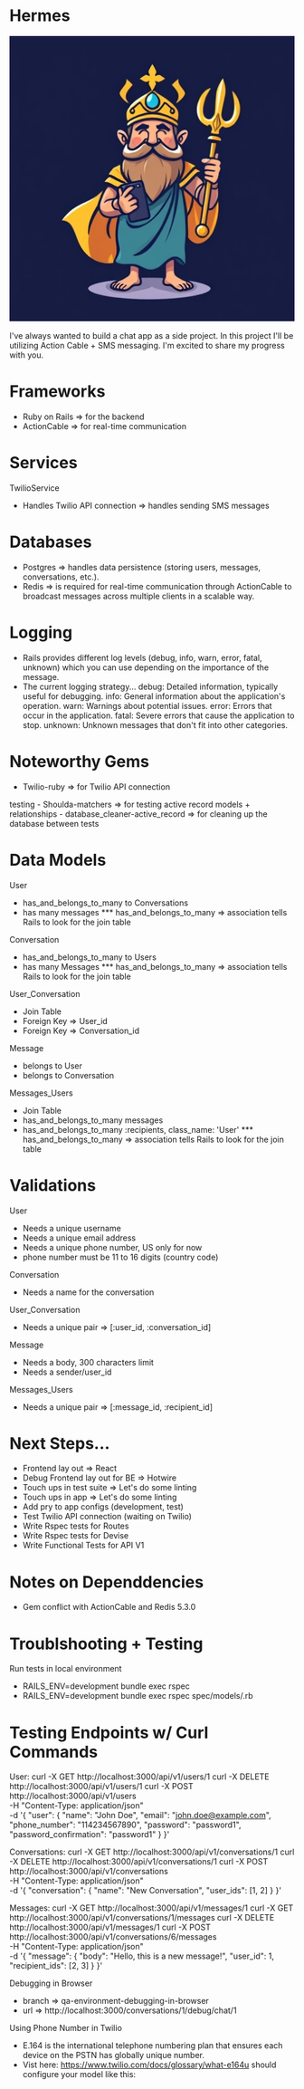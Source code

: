 # Hermes
![My Image](public/hermes-logo.jpeg)


I've always wanted to build a chat app as a side project. In this project I'll be utilizing Action Cable + SMS messaging. I'm excited to share my progress with you. 

# Frameworks
  - Ruby on Rails => for the backend
  - ActionCable => for real-time communication

# Services
TwilioService
  - Handles Twilio API connection => handles sending SMS messages

# Databases
  - Postgres => handles data persistence (storing users, messages, conversations, etc.).
  - Redis => is required for real-time communication through ActionCable to broadcast messages across multiple clients in a scalable way.

# Logging
  - Rails provides different log levels (debug, info, warn, error, fatal, unknown) which you can use depending on the importance of the message.
  - The current logging strategy...
      debug: Detailed information, typically useful for debugging.
      info: General information about the application's operation.
      warn: Warnings about potential issues.
      error: Errors that occur in the application.
      fatal: Severe errors that cause the application to stop.
      unknown: Unknown messages that don't fit into other categories.

# Noteworthy Gems
  - Twilio-ruby => for Twilio API connection

  testing
     - Shoulda-matchers => for testing active record models + relationships
     - database_cleaner-active_record => for cleaning up the database between tests

# Data Models
User
  - has_and_belongs_to_many to Conversations
  - has many messages
  *** has_and_belongs_to_many => association tells Rails to look for the join table

Conversation
  - has_and_belongs_to_many to Users
  - has many Messages
  *** has_and_belongs_to_many => association tells Rails to look for the join table

User_Conversation
  - Join Table
  - Foreign Key => User_id
  - Foreign Key => Conversation_id

Message
  - belongs to User
  - belongs to Conversation

Messages_Users
  - Join Table
  - has_and_belongs_to_many messages
  - has_and_belongs_to_many :recipients, class_name: 'User'
  *** has_and_belongs_to_many => association tells Rails to look for the join table

# Validations
User
  - Needs a unique username
  - Needs a unique email address
  - Needs a unique phone number, US only for now
  - phone number must be 11 to 16 digits (country code)

Conversation
  - Needs a name for the conversation

User_Conversation
  - Needs a unique pair => [:user_id, :conversation_id]

Message
  - Needs a body, 300 characters limit
  - Needs a sender/user_id

Messages_Users
  - Needs a unique pair => [:message_id, :recipient_id]

# Next Steps...
- Frontend lay out => React
- Debug Frontend lay out for BE => Hotwire
- Touch ups in test suite => Let's do some linting
- Touch ups in app => Let's do some linting
- Add pry to app configs (development, test)
- Test Twilio API connection (waiting on Twilio)
- Write Rspec tests for Routes
- Write Rspec tests for Devise 
- Write Functional Tests for API V1

# Notes on Dependdencies
- Gem conflict with ActionCable and Redis 5.3.0

# Troublshooting + Testing
Run tests in local environment
  - RAILS_ENV=development bundle exec rspec
  - RAILS_ENV=development bundle exec rspec spec/models/<YOUR TARGET TEST FILE>.rb


# Testing Endpoints w/ Curl Commands
User:
curl -X GET http://localhost:3000/api/v1/users/1
curl -X DELETE http://localhost:3000/api/v1/users/1
curl -X POST http://localhost:3000/api/v1/users \
-H "Content-Type: application/json" \
-d '{
  "user": {
    "name": "John Doe",
    "email": "john.doe@example.com",
    "phone_number": "114234567890",
    "password": "password1",
    "password_confirmation": "password1"
  }
}'

Conversations:
curl -X GET http://localhost:3000/api/v1/conversations/1
curl -X DELETE http://localhost:3000/api/v1/conversations/1
curl -X POST http://localhost:3000/api/v1/conversations \
  -H "Content-Type: application/json" \
  -d '{
    "conversation": {
      "name": "New Conversation",
      "user_ids": [1, 2]
    }
  }'

Messages:
curl -X GET http://localhost:3000/api/v1/messages/1
curl -X GET http://localhost:3000/api/v1/conversations/1/messages
curl -X DELETE http://localhost:3000/api/v1/messages/1
curl -X POST http://localhost:3000/api/v1/conversations/6/messages \
  -H "Content-Type: application/json" \
  -d '{
        "message": {
          "body": "Hello, this is a new message!",
          "user_id": 1, 
          "recipient_ids": [2, 3]
        }
      }'

Debugging in Browser
  - branch => qa-environment-debugging-in-browser
  - url => http://localhost:3000/conversations/1/debug/chat/1

Using Phone Number in Twilio
  - E.164 is the international telephone numbering plan that ensures each device on the PSTN has globally unique number.
  - Vist here: https://www.twilio.com/docs/glossary/what-e164u should configure your model like this:
